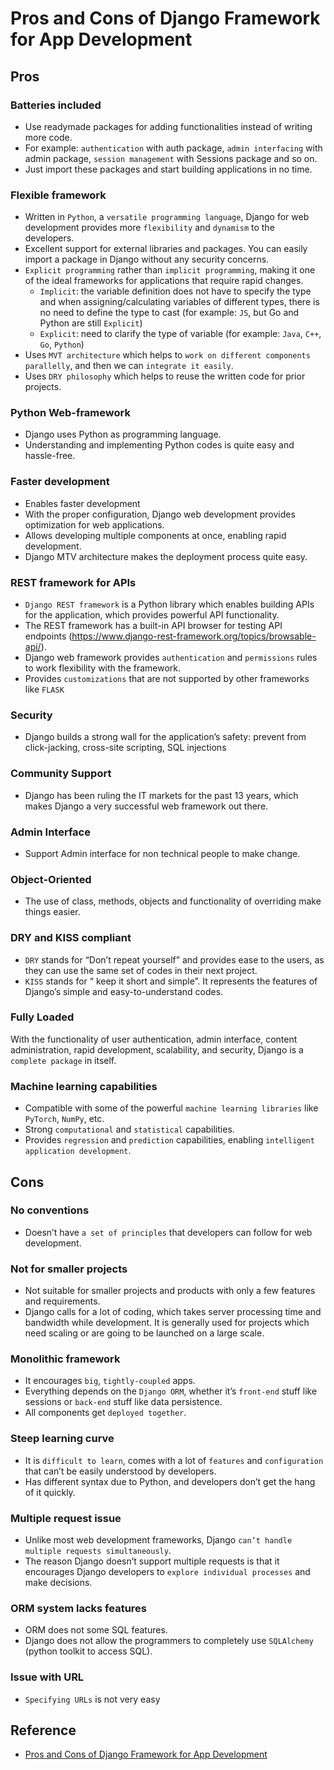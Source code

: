 # Pros and Cons of Django Framework for App Development
## Pros
### Batteries included
- Use readymade packages for adding functionalities instead of writing more code.
- For example: `authentication` with auth package, `admin interfacing` with admin package, `session management` with Sessions package and so on.
- Just import these packages and start building applications in no time.
### Flexible framework
- Written in `Python`, a `versatile programming language`, Django for web development provides more `flexibility` and `dynamism` to the developers.
- Excellent support for external libraries and packages. You can easily import a package in Django without any security concerns.
- `Explicit programming` rather than `implicit programming`, making it one of the ideal frameworks for applications that require rapid changes.
    - `Implicit`: the variable definition does not have to specify the type and when assigning/calculating variables of different types, there is no need to define the type to cast (for example: `JS`, but Go and Python are still `Explicit`)
    - `Explicit`: need to clarify the type of variable (for example: `Java`, `C++`, `Go`, `Python`)
- Uses `MVT architecture` which helps to `work on different components parallelly`, and then we can `integrate it easily`.
- Uses `DRY philosophy` which helps to reuse the written code for prior projects.
### Python Web-framework
- Django uses Python as programming language.
- Understanding and implementing Python codes is quite easy and hassle-free.
### Faster development
- Enables faster development
- With the proper configuration, Django web development provides optimization for web applications.
- Allows developing multiple components at once, enabling rapid development.
- Django MTV architecture makes the deployment process quite easy.
### REST framework for APIs
- `Django REST framework` is a Python library which enables building APIs for the application, which provides powerful API functionality.
- The REST framework has a built-in API browser for testing API endpoints (https://www.django-rest-framework.org/topics/browsable-api/).
- Django web framework provides `authentication` and `permissions` rules to work flexibility with the framework.
- Provides `customizations` that are not supported by other frameworks like `FLASK`
### Security
- Django builds a strong wall for the application’s safety: prevent from click-jacking, cross-site scripting, SQL injections 
### Community Support
- Django has been ruling the IT markets for the past 13 years, which makes Django a very successful web framework out there.
### Admin Interface
- Support Admin interface for non technical people to make change.
### Object-Oriented
- The use of class, methods, objects and functionality of overriding make things easier.
### DRY and KISS compliant
- `DRY` stands for  “Don’t repeat yourself” and provides ease to the users, as they can use the same set of codes in their next project.
- `KISS` stands for “ keep it short and simple”. It represents the features of Django’s simple and easy-to-understand codes.
### Fully Loaded
With the functionality of user authentication, admin interface, content administration, rapid development, scalability, and security, Django is a `complete package` in itself.
### Machine learning capabilities
- Compatible with some of the powerful `machine learning libraries` like `PyTorch`, `NumPy`, etc.
- Strong `computational` and `statistical` capabilities.
- Provides `regression` and `prediction` capabilities, enabling `intelligent application development`.
## Cons
### No conventions
- Doesn’t have `a set of principles` that developers can follow for web development.
### Not for smaller projects
- Not suitable for smaller projects and products with only a few features and requirements.
- Django calls for a lot of coding, which takes server processing time and bandwidth while development. It is generally used for projects which need scaling or are going to be launched on a large scale.
### Monolithic framework
- It encourages `big`, `tightly-coupled` apps.
- Everything depends on the `Django ORM`, whether it’s `front-end` stuff like sessions or `back-end` stuff like data persistence.
- All components get `deployed together`.
### Steep learning curve
- It is `difficult to learn`, comes with a lot of `features` and `configuration` that can’t be easily understood by developers.
- Has different syntax due to Python, and developers don’t get the hang of it quickly.
### Multiple request issue
- Unlike most web development frameworks, Django `can’t handle multiple requests simultaneously`.
- The reason Django doesn’t support multiple requests is that it encourages Django developers to `explore individual processes` and make decisions.
### ORM system lacks features
- ORM does not some SQL features.
- Django does not allow the programmers to completely use `SQLAlchemy` (python toolkit to access SQL).
### Issue with URL
- `Specifying URLs` is not very easy
## Reference
- [Pros and Cons of Django Framework for App Development](https://dzone.com/articles/pros-and-cons-of-django-framework-for-app-developm)